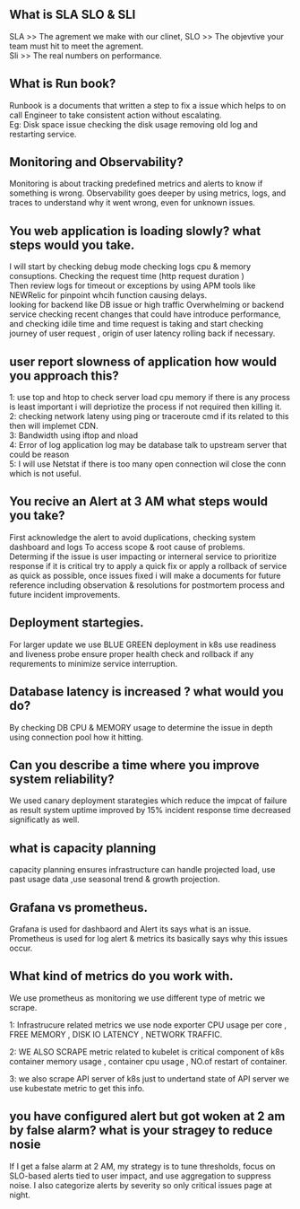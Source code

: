 ## What is SLA SLO & SLI

SLA >> The agrement we make with our clinet,   SLO >> The objevtive your team must hit to meet the agrement.  
Sli >> The real numbers on performance.

## What is Run book?
Runbook is a documents that written a step to fix a issue which helps to on call Engineer to take consistent action without escalating.  
Eg: Disk space issue checking the disk usage removing old log and restarting service.  

## Monitoring and Observability?
Monitoring is about tracking predefined metrics and alerts to know if something is wrong. Observability goes deeper by using metrics, logs,
and traces to understand why it went wrong, even for unknown issues.

## You web application is loading slowly? what steps would you take.

I will start by checking debug mode  checking logs cpu & memory consuptions. 
Checking the request time (http request duration )  
Then review logs for timeout or exceptions by using APM tools like NEWRelic for pinpoint whcih function causing delays.  
looking for backend like DB issue or high traffic Overwhelming or backend service checking recent changes that could have introduce performance, and checking idile time and time request is taking and start checking journey of user request ,
origin of user latency rolling back if necessary.  

## user report slowness of application how would you approach this? 

1: use top and htop to check server load cpu memory if there is any process is least important i will depriotize the 
process if not required then killing it.  
2: checking network lateny using ping or traceroute cmd if its related to this then will implemet CDN.  
3: Bandwidth using iftop and nload   
4: Error of log application log may be database talk to upstream server that could be reason  
5: I will use Netstat if there is too many open connection wil close the conn which is not useful.  

## You recive an Alert at 3 AM what steps would you take?
  
First acknowledge the alert to avoid duplications, checking system dashboard and logs To access scope & root cause of problems.  
Determing if the issue is user impacting or interneral service to prioritize response if it is critical try to apply a quick fix or 
apply a rollback of service as quick as possible, once issues fixed i will make a documents for future reference including observation 
& resolutions for postmortem process and future incident improvements.  

## Deployment startegies. 

For larger update we use BLUE GREEN deployment in k8s use readiness and liveness probe ensure proper health check and rollback 
if any requrements to minimize service interruption.  

## Database latency is increased ? what would you do?  

By checking DB CPU & MEMORY usage to determine the issue in depth using connection pool how it hitting.

## Can you describe a time where you improve system reliability?  

We used canary deployment starategies which reduce the impcat of failure as result system uptime improved by 15% 
incident response time decreased significatly as well.  

## what is capacity planning

capacity planning ensures infrastructure can handle projected load, use past usage data ,use seasonal trend & growth projection.  

## Grafana vs prometheus.

Grafana is used for dashbaord and Alert its says what is an issue.  
Prometheus is used for log alert & metrics its basically says why this issues occur.  

## What kind of metrics do you work with. 

We use prometheus as monitoring we use different type of metric we scrape. 

1: Infrastrucure related metrics we use node exporter 
CPU usage per core , FREE MEMORY , DISK IO LATENCY , NETWORK TRAFFIC.  

2: WE ALSO SCRAPE metric related to kubelet is critical component of k8s 
container memory usage , container cpu usage , NO.of restart of container. 

3: we also scrape API server of k8s just to undertand state of API server we use kubestate metric to get this info.  

## you have configured alert but got woken at 2 am by false alarm? what is your stragey to reduce nosie 

If I get a false alarm at 2 AM, my strategy is to tune thresholds, focus on SLO-based alerts tied to user impact, and use aggregation to suppress noise. I also categorize alerts by severity so only critical issues page at night.




